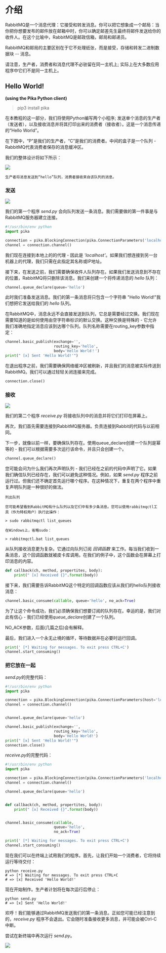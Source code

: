 # 介绍

RabbitMQ是一个消息代理：它接受和转发消息。你可以把它想象成一个邮局：当你把你想要发布的邮件放在邮箱中时，你可以确定邮差先生最终将邮件发送给你的收件人。在这个比喻中，RabbitMQ是邮政信箱，邮局和邮递员。

RabbitMQ和邮局的主要区别在于它不处理纸张，而是接受，存储和转发二进制数据块 -- 消息。

请注意，生产者，消费者和消息代理不必驻留在同一主机上; 实际上在大多数应用程序中它们不是同一主机上。

## Hello World!

**(using the Pika Python client)**

> pip3 install pika

在本教程的这一部分，我们将使用Python编写两个小程序; 发送单个消息的生产者（发送者），以及接收消息并将其打印出来的消费者（接收者）。这是一个消息传递的“Hello World”。

在下图中，“P”是我们的生产者，“C”是我们的消费者。中间的盒子是一个队列 - RabbitMQ代表消费者保存的消息缓冲区。

我们的整体设计将如下所示：

![](https://img.vim-cn.com/c3/195b9c4944119ebc3ac0d398b5c88c6ee1635b.png)

    生产者将消息发送到“hello”队列，消费者接收来自该队列的消息。

### 发送

![](https://img.vim-cn.com/00/7b8d064558478c7e96128df720e5ab7988f938.png)

我们的第一个程序 *send.py* 会向队列发送一条消息。我们需要做的第一件事是与RabbitMQ服务器建立连接。

```python
#!/usr/bin/env python
import pika

connection = pika.BlockingConnection(pika.ConnectionParameters('localhost'))
channel = connection.channel()
```

我们现在连接到本地上的的代理 - 因此是 *'localhost'*。如果我们想连接到另一台机器上的代理，我们只需在此指定其名称或IP地址。

接下来，在发送之前，我们需要确保收件人队列存在。如果我们发送消息到不存在的位置，RabbitMQ将只删除该消息。我们来创建一个将传递消息的 *hello* 队列：

```python
channel.queue_declare(queue='hello')
```

此时我们准备发送消息。我们的第一条消息将只包含一个字符串 "Hello World!"我们想把它发送给我们的 *hello* 队列。

在RabbitMQ中，消息永远不会直接发送到队列，它总是需要经过交换。我们现在需要知道的是如何使用由空字符串标识的默认交换。这种交换是特殊的 - 它允许我们准确地指定消息应该到达哪个队列。队列名称需要在routing_key参数中指定：

```python
channel.basic_publish(exchange='',
                      routing_key='hello',
                      body='Hello World！')
print(" [x] Sent 'Hello World!'")
```

在退出程序之前，我们需要确保网络缓冲区被刷新，并且我们的消息被实际传送到RabbitMQ。我们可以通过轻轻关闭连接来完成。

```python
connection.close()
```

### 接收

![](https://img.vim-cn.com/cc/4f260212af5829f14336f14eeff1d33c919bfe.png)

我们的第二个程序 *receive.py* 将接收队列中的消息并将它们打印在屏幕上。

再次，我们首先需要连接到RabbitMQ服务器。负责连接到Rabbit的代码与以前相同。

下一步，就像以前一样，要确保队列存在。使用queue_declare创建一个队列是幂等的 - 我们可以根据需要多次运行该命令，并且只会创建一个。

```python
channel.queue_declare()
```

您可能会问为什么我们再次声明队列 - 我们已经在之前的代码中声明了它。如果我们确信队列已经存在，我们可以避免这种情况。例如，如果 *send.py* 程序之前运行过。但我们还不确定首先运行哪个程序。在这种情况下，重复在两个程序中重复声明队列是一种很好的做法。

    列出队列

    您可能希望看到RabbitMQ有什么队列以及它们中有多少条消息。您可以使用rabbitmqctl工具（作为特权用户）执行此操作：
    
    > sudo rabbitmqctl list_queues

    在Windows上，省略sudo：

    > rabbitmqctl.bat list_queues


从队列接收消息更为复杂。它通过向队列订阅 *回调函数* 来工作。每当我们收到一条消息，这个回调函数就被皮卡库调用。在我们的例子中，这个函数会在屏幕上打印消息的内容。

```python
def callback(ch, method, propertites, body):
    print(" [x] Received {}".format(body))
```

接下来，我们需要告诉RabbitMQ这个特定的回调函数应该从我们的hello队列接收消息：

```python
channel.basic_consume(callable, queue='hello', no_ack=True)
```

为了让这个命令成功，我们必须确保我们想要订阅的队列存在。幸运的是，我们对此有信心 - 我们已经使用*queue_declare*创建了一个队列。

NO_ACK参数，后面(几篇之后)会有解释。

最后，我们进入一个永无止境的循环，等待数据并在必要时运行回调。

```python
print(' [*] Waiting for messages. To exit press CTRL+C')
channel.start_consuming()
```

### 把它放在一起

*send.py*的完整代码：
```python
#!/usr/bin/env python
import pika

connection = pika.BlockingConnection(pika.ConnectionParameters(host='localhost'))
channel = connection.channel()


channel.queue_declare(queue='hello')

channel.basic_publish(exchange='',
                      routing_key='hello',
                      body='Hello World!')
print(" [x] Sent 'Hello World!'")
connection.close()
```

*receive.py*的完整代码：

```python
#!/usr/bin/env python
import pika

connection = pika.BlockingConnection(pika.ConnectionParameters('localhost'))
channel = connection.channel()

channel.queue_declare(queue='hello')


def callback(ch, method, propertites, body):
    print(" [x] Received {}".format(body))


channel.basic_consume(callable,
                      queue='hello',
                      no_ack=True)

print(' [*] Waiting for messages. To exit press CTRL+C')
channel.start_consuming()
```

现在我们可以在终端上试用我们的程序。首先，让我们开始一个消费者，它将持续运行等待交付：

```
python receive.py
# => [*] Waiting for messages. To exit press CTRL+C
# => [x] Received 'Hello World!'
```

现在开始制作。生产者计划将在每次运行后停止：

```
python send.py
# => [x] Sent 'Hello World!'
```

欢呼！我们能够通过RabbitMQ发送我们的第一条消息。正如您可能已经注意到的，*receive.py* 程序不会退出。它会随时准备接收更多消息，并可能会被Ctrl-C中断。

尝试在新终端中再次运行 *send.py*。

![](https://img.vim-cn.com/60/5e98664093a8795e78a850b5e5cfca048b7936.png)

